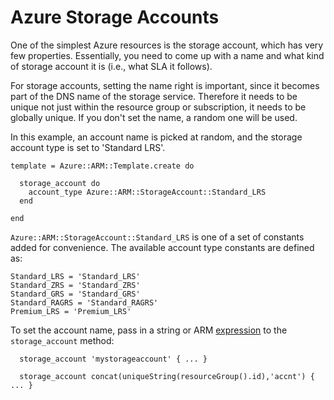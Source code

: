 # Azure Storage Accounts

One of the simplest Azure resources is the storage account, which has very few properties. Essentially, you need to come up with a name and what kind of storage account it is (i.e., what SLA it follows).

For storage accounts, setting the name right is important, since it becomes part of the DNS name of the storage service. Therefore it needs to be unique not just within the resource group or subscription, it needs to be globally
unique. If you don't set the name, a random one will be used.

In this example, an account name is picked at random, and the storage account type is set to 'Standard LRS'.

```
template = Azure::ARM::Template.create do

  storage_account do
    account_type Azure::ARM::StorageAccount::Standard_LRS
  end
  
end
```
`Azure::ARM::StorageAccount::Standard_LRS` is one of a set of constants added for convenience. The available account type constants are defined as:
```
Standard_LRS = 'Standard_LRS'
Standard_ZRS = 'Standard_ZRS'
Standard_GRS = 'Standard_GRS'
Standard_RAGRS = 'Standard_RAGRS'
Premium_LRS = 'Premium_LRS'
```	

To set the account name, pass in a string or ARM [expression](expressions.md) to the `storage_account` method:

```
  storage_account 'mystorageaccount' { ... }
  
  storage_account concat(uniqueString(resourceGroup().id),'accnt') { ... }
```
